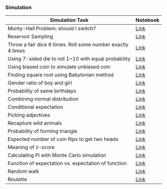 ### Simulation
| Simulation Task                                             | Notebook |
|-------------------------------------------------------------|----------|
| Monty-Hall Problem: should I switch? 						            | [Link](simulation/monty_hall.ipynb)
| Reservoir Sampling										                      | [Link](simulation/reservior_sampling.ipynb)
| Throw a fair dice 6 times. Roll some number exactly 4 times | [Link](simulation/6_throw_dice.ipynb)
| Using 7-sided die to roll 1~10 with equal probability  	    | [Link](simulation/7_sided_die.ipynb)
| Using biased coin to simulate unbiased coin 				        | [Link](simulation/biased_coin.ipynb)
| Finding square root using Babylonian method				          | [Link](simulation/babylonian.ipynb)
| Gender ratio of boy and girl 								                | [Link](simulation/gender_ratio.ipynb)
| Probability of same birthdays 							                | [Link](simulation/birthday_problem.ipynb)
| Combining normal distribution 							                | [Link](simulation/composite_normal.ipynb)
| Conditional expectation 		 							                  | [Link](simulation/conditional_expectation.ipynb)
| Picking adjectives     		 							                    | [Link](simulation/dating.ipynb)
| Recapture wild animals 									                    | [Link](simulation/recapture.ipynb)
| Probability of forming triangle						                  | [Link](simulation/triangle.ipynb)
| Expected number of coin flips to get two heads			        | [Link](simulation/two_heads.ipynb)
| Meaning of z-score 						     			                    | [Link](simulation/z_core.ipynb)
| Calculating Pi with Monte Carlo simulation                  | [Link](simulation/finding_pi.ipynb)
| Function of expectation vs. expectation of function         | [Link](simulation/function_of_expectation.ipynb)
| Random walk                                                 | [Link](simulation/random_walk.ipynb)
| Roulette                                                    | [Link](simulation/roulette.ipynb)
